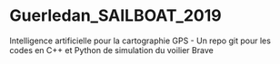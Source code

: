 # Guerledan_SAILBOAT_2019
Intelligence artificielle pour la cartographie GPS - Un repo git pour les codes en C++ et Python de simulation du voilier Brave
